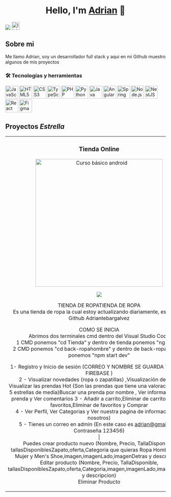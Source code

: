 <div align="center">
<h1 align="center">Hello, I'm <a href="https://www.linkedin.com/in/adrian-tebar-galvez-970b62203/">Adrian</a> 👋</h1>
</div>
<img src="https://i.imgur.com/vZ6XoOZ.jpg">



<a href="https://www.linkedin.com/in/adrian-tebar-galvez-970b62203/" target="_blank">
    <img src="https://img.shields.io/static/v1?message=LinkedIn&logo=linkedin&label=&color=0077B5&logoColor=white&labelColor=&style=for-the-badge" height="25" alt="linkedin logo" />
</a>



## Sobre mi

Me llamo Adrian, soy un desarrollador full stack y aqui en mi Github muestro algunos de mis proyectos
<br>
<h3 align="left">🛠 Tecnologías y herramientas</h3>
<p align="left">
  <img src="https://cdn.jsdelivr.net/gh/devicons/devicon/icons/javascript/javascript-original.svg" title="JavaScript" height="40" alt="JavaScript" />
  <img src="https://cdn.jsdelivr.net/gh/devicons/devicon/icons/html5/html5-original.svg" title="HTML5" height="40" alt="HTML5" />
  <img src="https://cdn.jsdelivr.net/gh/devicons/devicon/icons/css3/css3-original.svg" title="CSS3" height="40" alt="CSS3" />
  <img src="https://cdn.jsdelivr.net/gh/devicons/devicon/icons/typescript/typescript-original.svg" title="TypeScript" height="40" alt="TypeScript" />
  <img src="https://cdn.jsdelivr.net/gh/devicons/devicon/icons/php/php-original.svg" title="PHP" height="40" alt="PHP" />
  <img src="https://cdn.jsdelivr.net/gh/devicons/devicon/icons/python/python-original.svg" title="Python" height="40" alt="Python" />
  <img src="https://cdn.jsdelivr.net/gh/devicons/devicon/icons/java/java-original.svg" title="Java" height="40" alt="Java" />
  <img src="https://cdn.jsdelivr.net/gh/devicons/devicon/icons/angularjs/angularjs-original.svg" title="Angular" height="40" alt="Angular" />
  <img src="https://cdn.jsdelivr.net/gh/devicons/devicon/icons/spring/spring-original.svg" title="Spring Boot" height="40" alt="Spring Boot" />
  <!-- reemplaza esta línea anterior -->
<!-- <img src="https://cdn.jsdelivr.net/gh/devicons/devicon/icons/nodejs/nodejs-original.svg" title="Node.js" height="40" alt="Node.js" /> -->

<!-- por esta línea nueva -->
<img src="https://nodejs.org/static/images/logo.svg" title="Node.js" height="40" alt="Node.js" />

  <img src="https://nestjs.com/img/logo-small.svg" title="NestJS" height="40" alt="NestJS" />
  <img src="https://cdn.jsdelivr.net/gh/devicons/devicon/icons/react/react-original.svg" title="React" height="40" alt="React" />
  <img src="https://cdn.jsdelivr.net/gh/devicons/devicon/icons/figma/figma-original.svg" title="Figma" height="40" alt="Figma" />
</p>


 

## Proyectos *Estrella*
<table>
<tr>
<td width="50%">
<h3 align="center">Tienda Online</h3>
<div align="center">
<a href="https://github.com/Adriantebargalvez/PROJECTS/tree/main/AngularClase" target="_blank"><img src="https://i.imgur.com/bbhoGXE.png" width="400" alt="Curso básico android"></a>
<p>
<a href="https://github.com/Adriantebargalvez/PROJECTS/tree/main/AngularClase" target="_blank">
   
<img src="https://img.shields.io/badge/CÓDIGO-ff9?style=for-the-badge&logo=github&logoColor=black">
</a>
</p>
<p>
TIENDA DE ROPATIENDA DE ROPA<br>
Es una tienda de ropa la cual estoy actualizando diariamente, esta en mi Github Adriantebargalvez <br>

COMO SE INICIA<br>
Abrimos dos terminales cmd dentro del Visual Studio Code<br>
1 CMD ponemos "cd Tienda" y dentro de tienda ponemos "ng serve"<br>
2 CMD ponemos "cd back-ropahombre" y dentro de back-ropahombre ponemos "npm start dev"<br>

1- Registro y Inicio de sesión (CORREO Y NOMBRE SE GUARDA TODO EN FIREBASE ) <br>
2 - Visualizar novedades (ropa o zapatillas) ,Visualización de ropa, Visualizar las prendas Hot (Son las prendas que tiene una valoracion de 4 a 5 estrellas de media)Buscar una prenda por nombre , Ver información de la <br>prenda y Ver comentarios
3 - Añadir a carrito,Eliminar de carrito,Añadir a favoritos,Eliminar de favoritos y Comprar<br>
4 - Ver Perfil, Ver Categorias y Ver nuestra pagina de informacion (en nosotros)<br>
5 - Tienes un correo en admin (En este caso es adrian@gmail.com Contraseña 123456)<br>
 |<br>
Puedes crear producto nuevo (Nombre, Precio, TallaDisponible, tallasDisponiblesZapato,oferta,Categoria que quieras Ropa Hombre, Ropa Mujer y Men's Shoe,imagen,imagenLado,imagenDetras y descripcion)<br>
Editar producto (Nombre, Precio, TallaDisponible, tallasDisponiblesZapato,oferta,Categoria,imagen,imagenLado,imagenDetras y descripcion)<br>
Eliminar Producto</p>
</div>
                                                                                      
</td>




